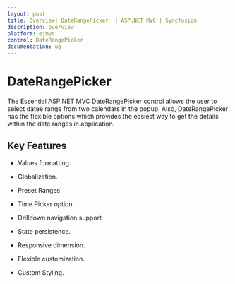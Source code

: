 ```yaml
---
layout: post
title: Overview| DateRangePicker  | ASP.NET MVC | Syncfusion
description: overview
platform: ejmvc
control: DateRangePicker
documentation: ug
---
```


# DateRangePicker

The Essential ASP.NET MVC DateRangePicker control allows the user to select datee range from two calendars in the popup. Also, DateRangePicker has the flexible options which provides the easiest way to get the details within the date ranges in application.

## Key Features

* Values formatting.

* Globalization. 

* Preset Ranges.

* Time Picker option.

* Drilldown navigation support.

* State persistence.

* Responsive dimension.

* Flexible customization.

* Custom Styling.

